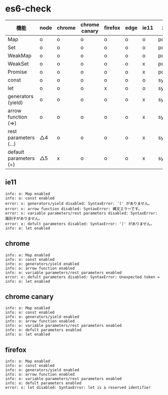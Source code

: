 # es6-check

|機能                   |node |chrome|chrome canary|firefox|edge|ie11| x   |
|-----------------------|-----|-----|-------------|--------|----|----|-----|
|Map                    | o   | o   | o           | o      | o  | o  |poly |
|Set                    | o   | o   | o           | o      | o  | o  |poly |
|WeakMap                | o   | o   | o           | o      | o  | o  |poly |
|WeakSet                | o   | o   | o           | o      | o  | x  |poly |
|Promise                | o   | o   | o           | o      | o  | x  |poly |
|const                  | o   | o   | o           | o      | o  | o  |syn  |
|let                    | o   | o   | o           | x      | o  | o  |syn  |
|generators (yield)     | o   | o   | o           | o      | o  | x  |syn  |
|arrow function (=>)    | o   | o   | o           | o      | o  | x  |syn  |
|rest parameters (...)  | △4 | o   | o           | o      | o  | x  |syn  |
|default parameters (=) | △5 | x   | o           | o      | o  | x  |syn  |

## ie11

```
info: o: Map enabled
info: o: const enabled
error: x: generators/yield disabled: SyntaxError: '(' がありません。
error: x: arrow function disabled: SyntaxError: 構文エラーです。
error: x: variable parameters/rest parameters disabled: SyntaxError: 識別子がありません。
error: x: defult parameters disabled: SyntaxError: ')' がありません。
info: o: let enabled
```


## chrome

```
info: o: Map enabled
info: o: const enabled
info: o: generators/yield enabled
info: o: arrow function enabled
info: o: variable parameters/rest parameters enabled
error: x: defult parameters disabled: SyntaxError: Unexpected token =
info: o: let enabled
```

## chrome canary

```
info: o: Map enabled
info: o: const enabled
info: o: generators/yield enabled
info: o: arrow function enabled
info: o: variable parameters/rest parameters enabled
info: o: defult parameters enabled
info: o: let enabled
```

## firefox

```
info: o: Map enabled
info: o: const enabled
info: o: generators/yield enabled
info: o: arrow function enabled
info: o: variable parameters/rest parameters enabled
info: o: defult parameters enabled
error: x: let disabled: SyntaxError: let is a reserved identifier
```